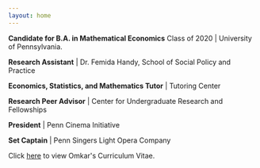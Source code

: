 ```yaml
---
layout: home
---
```


**Candidate for B.A. in Mathematical Economics**
Class of 2020 \| University of Pennsylvania.

**Research Assistant** \| Dr. Femida Handy, School of Social Policy and Practice

**Economics, Statistics, and Mathematics Tutor** \| Tutoring Center

**Research Peer Advisor** \| Center for Undergraduate Research and Fellowships

**President** \| Penn Cinema Initiative

**Set Captain** \| Penn Singers Light Opera Company

<!-- **Research Interests** -->

<!-- In July of 2020, Omkar will be a Research Professional at the [Becker Friedman Institute for Economics](https://bfi.uchicago.edu) at the [University of Chicago](https://www.uchicago.edu). -->


<!-- Omkar aspires to advance methodological scholarship in causal inference and apply cutting-edge techniques in machine learning and data science to the social sciences, particularly education. -->

Click <a class="page-link" href="/assets/KattaOmkar_CV.pdf">here</a> to view Omkar's Curriculum Vitae.
